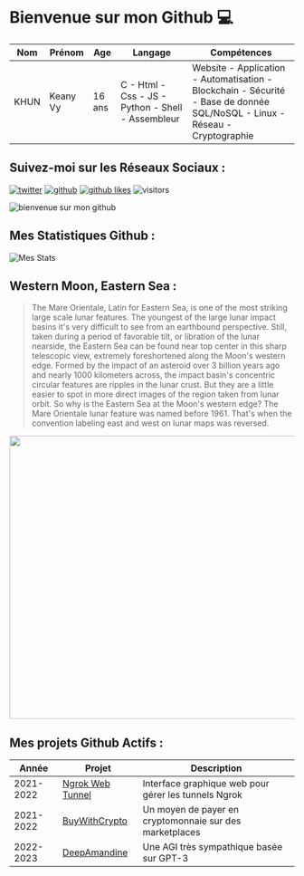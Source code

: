 # Bienvenue sur mon Github 💻
| Nom | Prénom | Age | Langage | Compétences |
|---  |---     |---  |---      |---
| KHUN | Keany Vy | 16 ans | C - Html - Css - JS - Python - Shell - Assembleur | Website - Application - Automatisation - Blockchain - Sécurité - Base de donnée SQL/NoSQL - Linux - Réseau - Cryptographie |

## Suivez-moi sur les Réseaux Sociaux :
[![twitter](https://img.shields.io/twitter/follow/thisiskeanyvy?style=social)](https://twitter.com/thisiskeanyvy)
[![github](https://img.shields.io/github/followers/thisiskeanyvy?style=social)](https://github.com/thisiskeanyvy?tab=followers)
[![github likes](https://img.shields.io/github/stars/thisiskeanyvy?style=social)](https://github.com/thisiskeanyvy)
![visitors](https://visitor-badge.glitch.me/badge?page_id=page.id=thisiskeanyvy.thisiskeanyvy)

![bienvenue sur mon github](https://thisiskeanyvy-hosting.pages.dev/banner.gif)

## Mes Statistiques Github :
![Mes Stats](https://github-readme-stats.vercel.app/api?username=thisiskeanyvy&show_icons=true&theme=radical)

## Western Moon, Eastern Sea :

> The Mare Orientale, Latin for Eastern Sea, is one of the most striking large scale lunar features. The youngest of the large lunar impact basins it's very difficult to see from an earthbound perspective. Still, taken during a period of favorable tilt, or libration of the lunar nearside, the Eastern Sea can be found near top center in this sharp telescopic view, extremely foreshortened along the Moon's western edge. Formed by the impact of an asteroid over 3 billion years ago and nearly 1000 kilometers across, the impact basin's concentric circular features are ripples in the lunar crust. But they are a little easier to spot in more direct images of the region taken from lunar orbit. So why is the Eastern Sea at the Moon's western edge? The Mare Orientale lunar feature was named before 1961. That's when the convention labeling east and west on lunar maps was reversed.

<img src='https://apod.nasa.gov/apod/image/2201/Mare_Orientale_Nov_27_2021_TGlenn_1024.jpg' width="800" height="500"/>

## Mes projets Github Actifs :
| Année | Projet | Description |
|---   |---     |---          |
| 2021-2022 | [Ngrok Web Tunnel](https://github.com/thisiskeanyvy/ngrok-web-manager) | Interface graphique web pour gérer les tunnels Ngrok |
| 2021-2022 | [BuyWithCrypto](https://github.com/BuyWithCrypto) | Un moyen de payer en cryptomonnaie sur des marketplaces |
| 2022-2023 | [DeepAmandine](https://github.com/BuyWithCrypto/deep-amandine) | Une AGI très sympathique basée sur GPT-3 |
